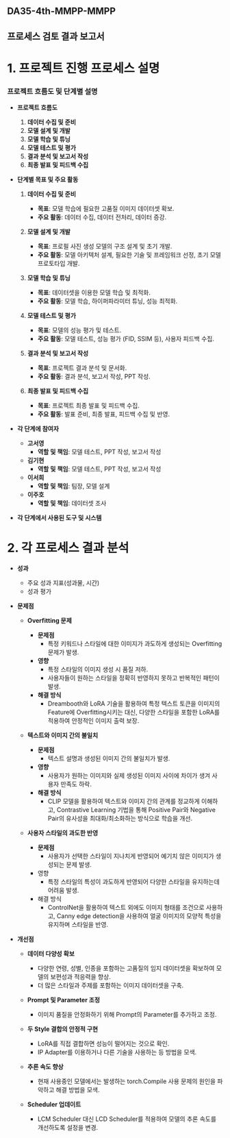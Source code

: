 ## DA35-4th-MMPP-MMPP
## 프로세스 검토 결과 보고서

# 1. 프로젝트 진행 프로세스 설명
### 프로젝트 흐름도 및 단계별 설명

- **프로젝트 흐름도**
    1. **데이터 수집 및 준비**
    2. **모델 설계 및 개발**
    3. **모델 학습 및 튜닝**
    4. **모델 테스트 및 평가**
    5. **결과 분석 및 보고서 작성**
    6. **최종 발표 및 피드백 수집**

- **단계별 목표 및 주요 활동**

    1. **데이터 수집 및 준비**
       - **목표**: 모델 학습에 필요한 고품질 이미지 데이터셋 확보.
       - **주요 활동**: 데이터 수집, 데이터 전처리, 데이터 증강.

    2. **모델 설계 및 개발**
       - **목표**: 프로필 사진 생성 모델의 구조 설계 및 초기 개발.
       - **주요 활동**: 모델 아키텍처 설계, 필요한 기술 및 프레임워크 선정, 초기 모델 프로토타입 개발.


    3. **모델 학습 및 튜닝**
       - **목표**: 데이터셋을 이용한 모델 학습 및 최적화.
       - **주요 활동**: 모델 학습, 하이퍼파라미터 튜닝, 성능 최적화.

    4. **모델 테스트 및 평가**
       - **목표**: 모델의 성능 평가 및 테스트.
       - **주요 활동**: 모델 테스트, 성능 평가 (FID, SSIM 등), 사용자 피드백 수집.

    5. **결과 분석 및 보고서 작성**
       - **목표**: 프로젝트 결과 분석 및 문서화.
       - **주요 활동**: 결과 분석, 보고서 작성, PPT 작성.

    6. **최종 발표 및 피드백 수집**
       - **목표**: 프로젝트 최종 발표 및 피드백 수집.
       - **주요 활동**: 발표 준비, 최종 발표, 피드백 수집 및 반영.
   
- **각 단계에 참여자**
    - **고서영**
      - **역할 및 책임**: 모델 테스트, PPT 작성, 보고서 작성
    - **김기현**
      - **역할 및 책임**: 모델 테스트, PPT 작성, 보고서 작성
    - **이서희**
      - **역할 및 책임**: 팀장, 모델 설계
    - **이주호**
      - **역할 및 책임**: 데이터셋 조사

- **각 단계에서 사용된 도구 및 시스템**


# 2. 각 프로세스 결과 분석
- **성과**
    - 주요 성과 지표(성과물, 시간)
    - 성과 평가

- **문제점**
    - **Overfitting 문제**
        - **문제점**
            - 특정 키워드나 스타일에 대한 이미지가 과도하게 생성되는 Overfitting 문제가 발생.
        - **영향**
            - 특정 스타일의 이미지 생성 시 품질 저하.
            - 사용자들이 원하는 스타일을 정확히 반영하지 못하고 반복적인 패턴이 발생.
        - **해결 방식**
            - Dreambooth와 LoRA 기술을 활용하여 특정 텍스트 토큰을 이미지의 Feature에 Overfitting시키는 대신, 다양한 스타일을 포함한 LoRA를 적용하여 안정적인 이미지 출력 보장.

    - **텍스트와 이미지 간의 불일치**
        - **문제점**
            - 텍스트 설명과 생성된 이미지 간의 불일치가 발생.
        - **영향**
            - 사용자가 원하는 이미지와 실제 생성된 이미지 사이에 차이가 생겨 사용자 만족도 하락.
        - **해결 방식**
            - CLIP 모델을 활용하여 텍스트와 이미지 간의 관계를 정교하게 이해하고, Contrastive Learning 기법을 통해 Positive Pair와 Negative Pair의 유사성을 최대화/최소화하는 방식으로 학습을 개선.
  
    - **사용자 스타일의 과도한 반영**
        - **문제점**
            - 사용자가 선택한 스타일이 지나치게 반영되어 예기치 않은 이미지가 생성되는 문제 발생.
        - 영향
            - 특정 스타일의 특성이 과도하게 반영되어 다양한 스타일을 유지하는데 어려움 발생.
        - 해결 방식
            - ControlNet을 활용하여 텍스트 외에도 이미지 형태를 조건으로 사용하고, Canny edge detection을 사용하여 얼굴 이미지의 모양적 특성을 유지하며 스타일을 반영.

- **개선점**
    - **데이터 다양성 확보**
        - 다양한 연령, 성별, 인종을 포함하는 고품질의 임지 데이터셋을 확보하여 모델의 보편성과 적응력을 향상.
        - 더 많은 스타일과 주제를 포함하는 이미지 데이터셋을 구축.
  
    - **Prompt 및 Parameter 조정**
        - 이미지 품질을 안정화하기 위해 Prompt의 Parameter를 추가하고 조정.
     
    - **두 Style 결합의 안정적 구현**
        - LoRA를 직접 결합하면 성능이 떨어지는 것으로 확인. 
        - IP Adapter를 이용하거나 다른 기술을 사용하는 등 방법을 모색.

    - **추론 속도 향상**
        - 현재 사용중인 모델에서는 발생하는 torch.Compile 사용 문제의 원인을 파악하고 해결 방법을 모색.
       
    - **Scheduler 업데이트**
        - LCM Scheduler 대신 LCD Scheduler를 적용하여 모델의 추론 속도를 개선하도록 설정을 변경.
